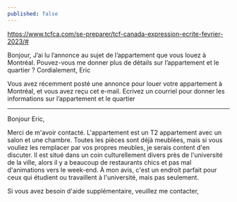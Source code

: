 ```yaml
---
published: false
---
```

https://www.tcfca.com/se-preparer/tcf-canada-expression-ecrite-fevrier-2023/#

Bonjour,
J’ai lu l’annonce au sujet de l’appartement que vous louez à Montréal. Pouvez-vous me donner plus de détails sur l’appartement et le quartier ?
Cordialement,
Eric

Vous avez récemment posté une annonce pour louer votre appartement à Montréal, et vous avez reçu cet e-mail. Ecrivez un courriel pour donner les informations sur l’appartement et le quartier

---
Bonjour Eric,

Merci de m'avoir contacté. L'appartement est un T2 appartement avec un salon et une chambre. Toutes les pièces sont déjà meublées, mais si vous vouliez les remplacer par vos propres meubles, je serais content d'en discuter. Il est situé dans un coin culturellement divers près de l'université de la ville, alors il y a beaucoup de restaurants chics et pas mal d'animations vers le week-end. À mon avis, c'est un endroit parfait pour ceux qui étudient ou travaillent à l'université, mais pas seulement.

Si vous avez besoin d'aide supplémentaire, veuillez me contacter,
